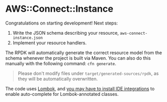 # AWS::Connect::Instance

Congratulations on starting development! Next steps:

1. Write the JSON schema describing your resource, `aws-connect-instance.json`
1. Implement your resource handlers.

The RPDK will automatically generate the correct resource model from the schema whenever the project is built via Maven. You can also do this manually with the following command: `cfn generate`.

> Please don't modify files under `target/generated-sources/rpdk`, as they will be automatically overwritten.

The code uses [Lombok](https://projectlombok.org/), and [you may have to install IDE integrations](https://projectlombok.org/setup/overview) to enable auto-complete for Lombok-annotated classes.
